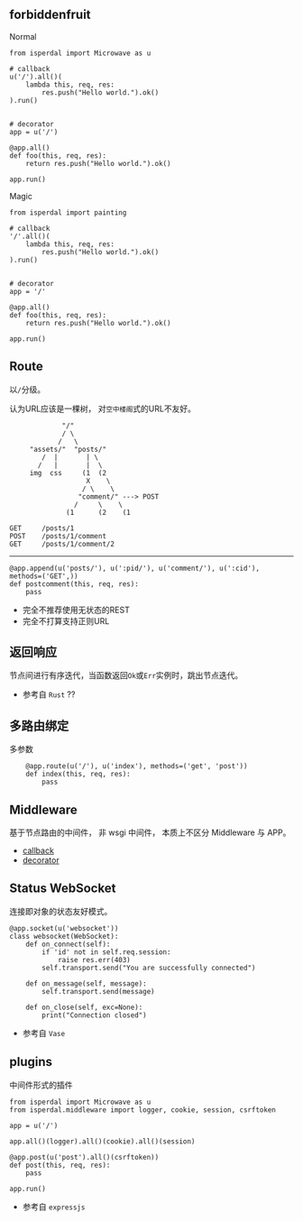 forbiddenfruit
--------------

Normal

    from isperdal import Microwave as u

    # callback
    u('/').all()(
        lambda this, req, res:
            res.push("Hello world.").ok()
    ).run()


    # decorator
    app = u('/')

    @app.all()
    def foo(this, req, res):
        return res.push("Hello world.").ok()

    app.run()


Magic

    from isperdal import painting

    # callback
    '/'.all()(
        lambda this, req, res:
            res.push("Hello world.").ok()
    ).run()


    # decorator
    app = '/'

    @app.all()
    def foo(this, req, res):
        return res.push("Hello world.").ok()

    app.run()


Route
-----

以`/`分级。

认为URL应该是一棵树，
对`空中楼阁`式的URL不友好。

                 "/"
                 / \
                /   \
         "assets/"  "posts/"
            /  |       | \
           /   |       |  \
         img  css     (1  (2
                       X    \
                      / \    \
                     "comment/" ---> POST
                    /     \    \
                  (1      (2    (1

    GET     /posts/1
    POST    /posts/1/comment
    GET     /posts/1/comment/2

-----

    @app.append(u('posts/'), u(':pid/'), u('comment/'), u(':cid'), methods=('GET',))
    def postcomment(this, req, res):
        pass

* 完全不推荐使用无状态的REST
* 完全不打算支持正则URL

返回响应
--------

节点间进行有序迭代，当函数返回`Ok`或`Err`实例时，跳出节点迭代。

* 参考自 `Rust` ??

多路由绑定
----------

多参数

        @app.route(u('/'), u('index'), methods=('get', 'post'))
        def index(this, req, res):
            pass

Middleware
----------

基于节点路由的中间件，
非 wsgi 中间件，
本质上不区分 Middleware 与 APP。

* [callback](/examples/app.callback.py#L9)
* [decorator](/examples/app.decorator.py#L17)

Status WebSocket
----------------

连接即对象的状态友好模式。

    @app.socket(u('websocket'))
    class websocket(WebSocket):
        def on_connect(self):
            if 'id' not in self.req.session:
                raise res.err(403)
            self.transport.send("You are successfully connected")

        def on_message(self, message):
            self.transport.send(message)

        def on_close(self, exc=None):
            print("Connection closed")

* 参考自 `Vase`

plugins
-------

中间件形式的插件

    from isperdal import Microwave as u
    from isperdal.middleware import logger, cookie, session, csrftoken

    app = u('/')

    app.all()(logger).all()(cookie).all()(session)

    @app.post(u('post').all()(csrftoken))
    def post(this, req, res):
        pass

    app.run()

* 参考自 `expressjs`
